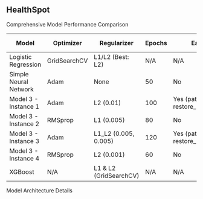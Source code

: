 ## HealthSpot

Comprehensive Model Performance Comparison

| Model                  | Optimizer   | Regularizer                | Epochs | Early Stopping                               | Layers | Learning Rate | Accuracy | F1 Score | Recall | Precision |
|------------------------|-------------|----------------------------|--------|----------------------------------------------|--------|----------------|----------|----------|--------|-----------|
| Logistic Regression    | GridSearchCV| L1/L2 (Best: L2)           | N/A    | N/A                                          | N/A    | N/A            | 99.52%   | 0.9941   | 1.0000 | 0.9882    |
| Simple Neural Network  | Adam        | None                       | 50     | No                                           | 4      | 0.001          | 100.00%  | 1.0000   | 1.0000 | 1.0000    |
| Model 3 - Instance 1   | Adam        | L2 (0.01)                  | 100    | Yes (patience=10, restore_best_weights=True) | 4      | 0.001          | 97.26%   | 0.9940   | 0.9881 | 1.0000    |
| Model 3 - Instance 2   | RMSprop     | L1 (0.005)                 | 80     | No                                           | 5      | 0.01           | 95.65%   | 0.9434   | 0.8929 | 1.0000    |
| Model 3 - Instance 3   | Adam        | L1_L2 (0.005, 0.005)       | 120    | Yes (patience=10, restore_best_weights=True) | 4      | 0.0005         | 94.69%   | 0.9941   | 1.0000 | 0.9882    |
| Model 3 - Instance 4   | RMSprop     | L2 (0.001)                 | 60     | No                                           | 3      | 0.005          | 98.07%   | 0.9941   | 1.0000 | 0.9882    |
| XGBoost                | N/A         | L1 & L2 (GridSearchCV)     | N/A    | N/A                                          | N/A    | 0.1 (best)     | 100.00%  | 1.0000   | 1.0000 | 1.0000    |

Model Architecture Details

